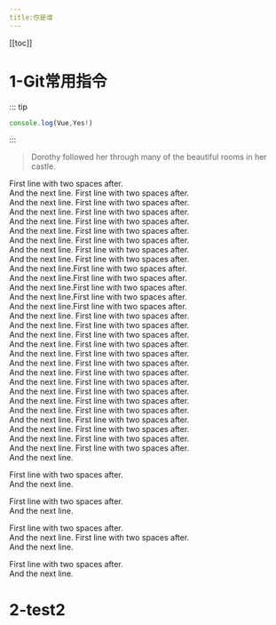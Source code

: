 ```yaml
---
title:你是谁
---
```

[[toc]]
# 1-Git常用指令
::: tip
```js
console.log(Vue,Yes!)
```
:::

> Dorothy followed her through many of the beautiful rooms in her castle.

First line with two spaces after.  
And the next line.
First line with two spaces after.  
And the next line.
First line with two spaces after.  
And the next line.
First line with two spaces after.  
And the next line.
First line with two spaces after.  
And the next line.
First line with two spaces after.  
And the next line.
First line with two spaces after.  
And the next line.
First line with two spaces after.  
And the next line.
First line with two spaces after.  
And the next line.First line with two spaces after.  
And the next line.First line with two spaces after.  
And the next line.First line with two spaces after.  
And the next line.First line with two spaces after.  
And the next line.First line with two spaces after.  
And the next line.
First line with two spaces after.  
And the next line.
First line with two spaces after.  
And the next line.
First line with two spaces after.  
And the next line.
First line with two spaces after.  
And the next line.
First line with two spaces after.  
And the next line.
First line with two spaces after.  
And the next line.
First line with two spaces after.  
And the next line.
First line with two spaces after.  
And the next line.
First line with two spaces after.  
And the next line.
First line with two spaces after.  
And the next line.
First line with two spaces after.  
And the next line.
First line with two spaces after.  
And the next line.
First line with two spaces after.  
And the next line.
First line with two spaces after.  
And the next line.
First line with two spaces after.  
And the next line.

First line with two spaces after.  
And the next line.

First line with two spaces after.  
And the next line.

First line with two spaces after.  
And the next line.
First line with two spaces after.  
And the next line.

First line with two spaces after.  
And the next line.

# 2-test2